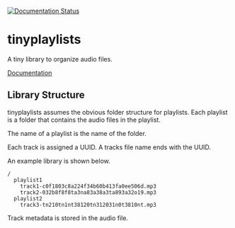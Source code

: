 [![Documentation Status](https://readthedocs.org/projects/tinyplaylists/badge/?version=latest)](https://tinyplaylists.readthedocs.io/en/latest/?badge=latest)

# tinyplaylists

A tiny library to organize audio files.

[Documentation](https://tinyplaylists.readthedocs.io/)

## Library Structure

tinyplaylists assumes the obvious folder structure for playlists. Each playlist is a folder that contains the audio files in the playlist.

The name of a playlist is the name of the folder.

Each track is assigned a UUID. A tracks file name ends with the UUID.

An example library is shown below.

```
/
  playlist1
    track1-c0f1803c8a224f34b60b413fa0ee506d.mp3
    track2-032b8f8f8ta3na83a38a3ta893a32o19.mp3
  playlist2
    track3-tn210tn1nt38120tn312031n0t3810nt.mp3
```

Track metadata is stored in the audio file.
